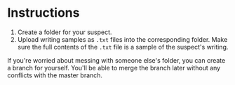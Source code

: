 # Instructions

1. Create a folder for your suspect.
1. Upload writing samples as `.txt` files into the corresponding folder. Make sure the full contents of the `.txt` file is a sample of the suspect's writing.

If you're worried about messing with someone else's folder, you can create a branch for yourself. You'll be able to merge the branch later without any conflicts with the master branch.


